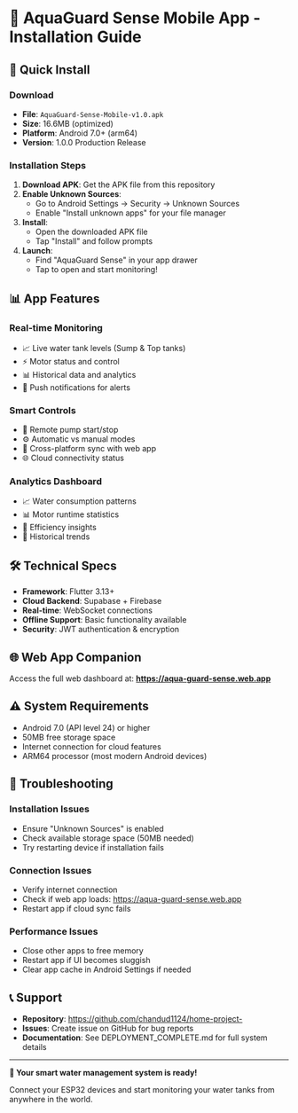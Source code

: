 # 📱 AquaGuard Sense Mobile App - Installation Guide

## 🚀 **Quick Install**

### **Download**
- **File**: `AquaGuard-Sense-Mobile-v1.0.apk`  
- **Size**: 16.6MB (optimized)
- **Platform**: Android 7.0+ (arm64)
- **Version**: 1.0.0 Production Release

### **Installation Steps**
1. **Download APK**: Get the APK file from this repository
2. **Enable Unknown Sources**: 
   - Go to Android Settings → Security → Unknown Sources
   - Enable "Install unknown apps" for your file manager
3. **Install**: 
   - Open the downloaded APK file
   - Tap "Install" and follow prompts
4. **Launch**: 
   - Find "AquaGuard Sense" in your app drawer
   - Tap to open and start monitoring!

## 📊 **App Features**

### **Real-time Monitoring**
- 📈 Live water tank levels (Sump & Top tanks)
- ⚡ Motor status and control
- 📊 Historical data and analytics
- 🔔 Push notifications for alerts

### **Smart Controls**
- 🔧 Remote pump start/stop
- ⚙️ Automatic vs manual modes  
- 📱 Cross-platform sync with web app
- 🌐 Cloud connectivity status

### **Analytics Dashboard**
- 📈 Water consumption patterns
- 📊 Motor runtime statistics
- 🎯 Efficiency insights
- 📅 Historical trends

## 🛠️ **Technical Specs**

- **Framework**: Flutter 3.13+
- **Cloud Backend**: Supabase + Firebase
- **Real-time**: WebSocket connections
- **Offline Support**: Basic functionality available
- **Security**: JWT authentication & encryption

## 🌐 **Web App Companion**

Access the full web dashboard at:
**https://aqua-guard-sense.web.app**

## ⚠️ **System Requirements**

- Android 7.0 (API level 24) or higher
- 50MB free storage space
- Internet connection for cloud features
- ARM64 processor (most modern Android devices)

## 🔧 **Troubleshooting**

### **Installation Issues**
- Ensure "Unknown Sources" is enabled
- Check available storage space (50MB needed)
- Try restarting device if installation fails

### **Connection Issues**
- Verify internet connection
- Check if web app loads: https://aqua-guard-sense.web.app
- Restart app if cloud sync fails

### **Performance Issues**
- Close other apps to free memory
- Restart app if UI becomes sluggish
- Clear app cache in Android Settings if needed

## 📞 **Support**

- **Repository**: https://github.com/chandud1124/home-project-
- **Issues**: Create issue on GitHub for bug reports
- **Documentation**: See DEPLOYMENT_COMPLETE.md for full system details

---

**🎉 Your smart water management system is ready!**

Connect your ESP32 devices and start monitoring your water tanks from anywhere in the world.
